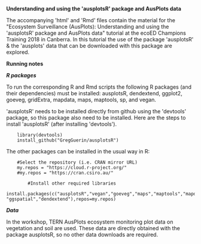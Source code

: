 **Understanding and using the &#39;ausplotsR&#39; package and AusPlots data**

   The accompanying &#39;html&#39; and &#39;Rmd&#39; files contain the material for the &quot;Ecosystem Surveillance (AusPlots): Understanding and using the &#39;ausplotsR&#39; package and AusPlots data&quot; tutorial at the ecoED Champions Training 2018 in Canberra. In this tutorial the use of the package &#39;ausplotsR&#39; &amp; the &#39;ausplots&#39; data that can be downloaded with this package are explored.

**Running notes**

*****R packages*****

   To run the corresponding R and Rmd scripts the following R packages (and their dependencies) must be installed: ausplotsR, dendextend, ggplot2, goeveg, gridExtra, mapdata, maps, maptools, sp, and vegan.

   &#39;ausplotsR&#39; needs to be installed directly from github using the &#39;devtools&#39; package, so this package also need to be installed. Here are the steps to install &#39;ausplotsR&#39; (after installing &#39;devtools&#39;).

        library(devtools)
        install_github("GregGuerin/ausplotsR")

   The other packages can be installed in the usual way in R:

 		#Select the repository (i.e. CRAN mirror URL)
		my.repos = "https://cloud.r-project.org/"
		#my.repos = "https://cran.csiro.au/"
		
            #Install other required libraries
		install.packages(c("ausplotsR","vegan","goeveg","maps","maptools","mapdata","sp","ggplot2","gridExtra", "ggspatial","dendextend"),repos=my.repos)

*****Data*****

   In the workshop, TERN AusPlots ecosystem monitoring plot data on vegetation and soil are used. These data are directly obtained with the package ausplotsR, so no other data downloads are required.
